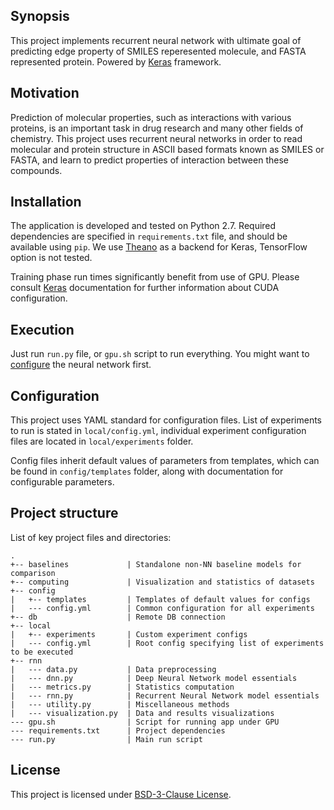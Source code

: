 ## Synopsis

This project implements recurrent neural network with ultimate goal of predicting edge property of SMILES reperesented molecule, and FASTA represented protein. Powered by [Keras](https://github.com/fchollet/keras) framework.

## Motivation

Prediction of molecular properties, such as interactions with various proteins, is an important task in drug research and many other fields of chemistry. This project uses recurrent neural networks in order to read molecular and protein structure in ASCII based formats known as SMILES or FASTA, and learn to predict properties of interaction between these compounds.

## Installation

The application is developed and tested on Python 2.7. Required dependencies are specified in `requirements.txt` file, and should be available using `pip`. We use [Theano](https://github.com/Theano/Theano) as a backend for Keras, TensorFlow option is not tested.

Training phase run times significantly benefit from use of GPU. Please consult [Keras](https://github.com/fchollet/keras) documentation for further information about CUDA configuration.

## Execution

Just run `run.py` file, or `gpu.sh` script to run everything. You might want to [configure](#configuration) the neural network first.

## Configuration

This project uses YAML standard for configuration files. List of experiments to run is stated in `local/config.yml`, individual experiment configuration files are located in `local/experiments` folder. 

Config files inherit default values of parameters from templates, which can be found in `config/templates` folder, along with documentation for configurable parameters.

## Project structure

List of key project files and directories:

```
.
+-- baselines             | Standalone non-NN baseline models for comparison
+-- computing             | Visualization and statistics of datasets
+-- config                
|   +-- templates         | Templates of default values for configs
|   --- config.yml        | Common configuration for all experiments
+-- db                    | Remote DB connection
+-- local
|   +-- experiments       | Custom experiment configs
|   --- config.yml        | Root config specifying list of experiments to be executed
+-- rnn
|   --- data.py           | Data preprocessing
|   --- dnn.py            | Deep Neural Network model essentials
|   --- metrics.py        | Statistics computation
|   --- rnn.py            | Recurrent Neural Network model essentials
|   --- utility.py        | Miscellaneous methods
|   --- visualization.py  | Data and results visualizations
--- gpu.sh                | Script for running app under GPU
--- requirements.txt      | Project dependencies
--- run.py                | Main run script
```

## License

This project is licensed under [BSD-3-Clause License](LICENSE).

